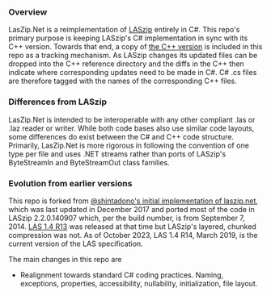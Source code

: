 ### Overview
LasZip.Net is a reimplementation of [LASzip](https://rapidlasso.de/laszip/) entirely in C#. This repo's primary purpose is keeping LASzip's 
C# implementation in sync with its C++ version. Towards that end, a copy of [the C++ version](https://github.com/LAStools/LAStools/tree/master/LASzip/src) 
is included in this repo as a tracking mechanism. As LASzip changes its updated files can be dropped into the C++ reference directory and the
diffs in the C++ then indicate where corresponding updates need to be made in C#. C# .cs files are therefore tagged with the names of the
corresponding C++ files.

### Differences from LASzip
LasZip.Net is intended to be interoperable with any other compliant .las or .laz reader or writer. While both code bases also use similar
code layouts, some differences do exist between the C# and C++ code structure. Primarily, LasZip.Net is more rigorous in following the 
convention of one type per file and uses .NET streams rather than ports of LASzip's ByteStreamIn and ByteStreamOut class families.

### Evolution from earlier versions
This repo is forked from [@shintadono's initial implementation of laszip.net](https://github.com/shintadono/laszip.net), which was last
updated in December 2017 and ported most of the code in LASzip 2.2.0.140907 which, per the build number, is from September 7, 2014. 
[LAS 1.4 R13](https://www.asprs.org/divisions-committees/lidar-division/laser-las-file-format-exchange-activities) was released at that time
but LASzip's layered, chunked compression was not. As of October 2023, LAS 1.4 R14, March 2019, is the current version of the LAS specification.

The main changes in this repo are

- Realignment towards standard C# coding practices. Naming, exceptions, properties, accessibility, nullability, initialization, file layout.
